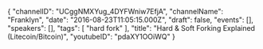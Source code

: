 {
    "channelID": "UCggNMXYug_4DYFWniw7EfjA",
    "channelName": "Franklyn",
    "date": "2016-08-23T11:05:15.000Z",
    "draft": false,
    "events": [],
    "speakers": [],
    "tags": [
		"hard fork"
    ],
    "title": "Hard & Soft Forking Explained (Litecoin/Bitcoin)",
    "youtubeID": "pdaXY1OOiWQ"
}
